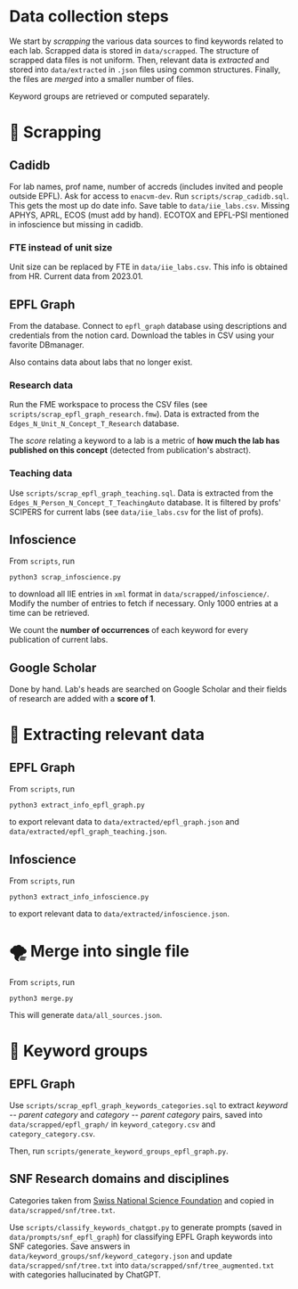 # Data collection steps

We start by _scrapping_ the various data sources to find keywords related to each lab. Scrapped data is stored in `data/scrapped`. The structure of scrapped data files is not uniform. Then, relevant data is _extracted_ and stored into `data/extracted` in `.json` files using common structures. Finally, the files are _merged_ into a smaller number of files.

Keyword groups are retrieved or computed separately.


# 🔎 Scrapping

## Cadidb

For lab names, prof name, number of accreds (includes invited and people outside EPFL).
Ask for access to `enacvm-dev`.
Run `scripts/scrap_cadidb.sql`. This gets the most up do date info.
Save table to `data/iie_labs.csv`.
Missing APHYS, APRL, ECOS (must add by hand). ECOTOX and EPFL-PSI mentioned in infoscience but missing in cadidb.

### FTE instead of unit size

Unit size can be replaced by FTE in `data/iie_labs.csv`. This info is obtained from HR. Current data from 2023.01.


## EPFL Graph

From the database. Connect to `epfl_graph` database using descriptions and credentials from the notion card. Download the tables in CSV using your favorite DBmanager.

Also contains data about labs that no longer exist.


### Research data

Run the FME workspace to process the CSV files (see `scripts/scrap_epfl_graph_research.fmw`). Data is extracted from the `Edges_N_Unit_N_Concept_T_Research` database.

The _score_ relating a keyword to a lab is a metric of __how much the lab has published on this concept__ (detected from publication's abstract).


### Teaching data

Use `scripts/scrap_epfl_graph_teaching.sql`. Data is extracted from the `Edges_N_Person_N_Concept_T_TeachingAuto` database. It is filtered by profs' SCIPERS for current labs (see `data/iie_labs.csv` for the list of profs).


## Infoscience

From `scripts`, run
```
python3 scrap_infoscience.py
```
to download all IIE entries in `xml` format in `data/scrapped/infoscience/`. Modify the number of entries to fetch if necessary. Only 1000 entries at a time can be retrieved.

We count the __number of occurrences__ of each keyword for every publication of current labs.


## Google Scholar

Done by hand. Lab's heads are searched on Google Scholar and their fields of research are added with a __score of 1__.


# 🧹 Extracting relevant data

## EPFL Graph

From `scripts`, run
```
python3 extract_info_epfl_graph.py
```
to export relevant data to `data/extracted/epfl_graph.json` and `data/extracted/epfl_graph_teaching.json`.


## Infoscience

From `scripts`, run
```
python3 extract_info_infoscience.py
```
to export relevant data to `data/extracted/infoscience.json`.


# 🌪️ Merge into single file

From `scripts`, run
```
python3 merge.py
```
This will generate `data/all_sources.json`.


# 📕 Keyword groups

## EPFL Graph

Use `scripts/scrap_epfl_graph_keywords_categories.sql` to extract _keyword -- parent category_ and _category -- parent category_ pairs, saved into `data/scrapped/epfl_graph/` in `keyword_category.csv` and `category_category.csv`.

Then, run `scripts/generate_keyword_groups_epfl_graph.py`.


## SNF Research domains and disciplines

Categories taken from [Swiss National Science Foundation](https://www.snf.ch/SiteCollectionDocuments/allg_disziplinenliste.pdf) and copied in `data/scrapped/snf/tree.txt`.

Use `scripts/classify_keywords_chatgpt.py` to generate prompts (saved in `data/prompts/snf_epfl_graph`) for classifying EPFL Graph keywords into SNF categories. Save answers in `data/keyword_groups/snf/keyword_category.json` and update `data/scrapped/snf/tree.txt` into `data/scrapped/snf/tree_augmented.txt` with categories hallucinated by ChatGPT.

